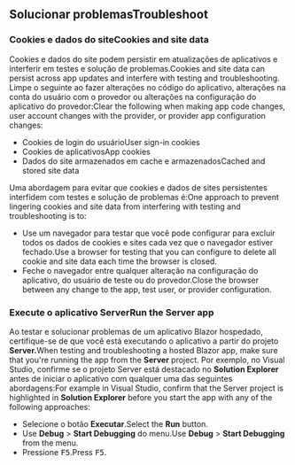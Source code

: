 ## <a name="troubleshoot"></a><span data-ttu-id="345f7-101">Solucionar problemas</span><span class="sxs-lookup"><span data-stu-id="345f7-101">Troubleshoot</span></span>

### <a name="cookies-and-site-data"></a><span data-ttu-id="345f7-102">Cookies e dados do site</span><span class="sxs-lookup"><span data-stu-id="345f7-102">Cookies and site data</span></span>

<span data-ttu-id="345f7-103">Cookies e dados do site podem persistir em atualizações de aplicativos e interferir em testes e solução de problemas.</span><span class="sxs-lookup"><span data-stu-id="345f7-103">Cookies and site data can persist across app updates and interfere with testing and troubleshooting.</span></span> <span data-ttu-id="345f7-104">Limpe o seguinte ao fazer alterações no código do aplicativo, alterações na conta do usuário com o provedor ou alterações na configuração do aplicativo do provedor:</span><span class="sxs-lookup"><span data-stu-id="345f7-104">Clear the following when making app code changes, user account changes with the provider, or provider app configuration changes:</span></span>

* <span data-ttu-id="345f7-105">Cookies de login do usuário</span><span class="sxs-lookup"><span data-stu-id="345f7-105">User sign-in cookies</span></span>
* <span data-ttu-id="345f7-106">Cookies de aplicativos</span><span class="sxs-lookup"><span data-stu-id="345f7-106">App cookies</span></span>
* <span data-ttu-id="345f7-107">Dados do site armazenados em cache e armazenados</span><span class="sxs-lookup"><span data-stu-id="345f7-107">Cached and stored site data</span></span>

<span data-ttu-id="345f7-108">Uma abordagem para evitar que cookies e dados de sites persistentes interfidem com testes e solução de problemas é:</span><span class="sxs-lookup"><span data-stu-id="345f7-108">One approach to prevent lingering cookies and site data from interfering with testing and troubleshooting is to:</span></span>

* <span data-ttu-id="345f7-109">Use um navegador para testar que você pode configurar para excluir todos os dados de cookies e sites cada vez que o navegador estiver fechado.</span><span class="sxs-lookup"><span data-stu-id="345f7-109">Use a browser for testing that you can configure to delete all cookie and site data each time the browser is closed.</span></span>
* <span data-ttu-id="345f7-110">Feche o navegador entre qualquer alteração na configuração do aplicativo, do usuário de teste ou do provedor.</span><span class="sxs-lookup"><span data-stu-id="345f7-110">Close the browser between any change to the app, test user, or provider configuration.</span></span>

### <a name="run-the-server-app"></a><span data-ttu-id="345f7-111">Execute o aplicativo Server</span><span class="sxs-lookup"><span data-stu-id="345f7-111">Run the Server app</span></span>

<span data-ttu-id="345f7-112">Ao testar e solucionar problemas de um aplicativo Blazor hospedado, certifique-se de que você está executando o aplicativo a partir do projeto **Server.**</span><span class="sxs-lookup"><span data-stu-id="345f7-112">When testing and troubleshooting a hosted Blazor app, make sure that you're running the app from the **Server** project.</span></span> <span data-ttu-id="345f7-113">Por exemplo, no Visual Studio, confirme se o projeto Server está destacado no **Solution Explorer** antes de iniciar o aplicativo com qualquer uma das seguintes abordagens:</span><span class="sxs-lookup"><span data-stu-id="345f7-113">For example in Visual Studio, confirm that the Server project is highlighted in **Solution Explorer** before you start the app with any of the following approaches:</span></span>

* <span data-ttu-id="345f7-114">Selecione o botão **Executar**.</span><span class="sxs-lookup"><span data-stu-id="345f7-114">Select the **Run** button.</span></span>
* <span data-ttu-id="345f7-115">Use **Debug** > **Start Debugging** do menu.</span><span class="sxs-lookup"><span data-stu-id="345f7-115">Use **Debug** > **Start Debugging** from the menu.</span></span>
* <span data-ttu-id="345f7-116">Pressione <kbd>F5</kbd>.</span><span class="sxs-lookup"><span data-stu-id="345f7-116">Press <kbd>F5</kbd>.</span></span>
